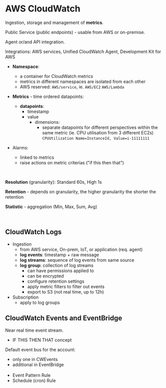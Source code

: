 # AWS CloudWatch

Ingestion, storage and management of <strong>metrics</strong>.

Public Service (public endpoints) - usable from AWS or on-premise.

Agent or/and API integration. 

Integrations: AWS services, Unified CloudWatch Agent, Development Kit for AWS

- <strong>Namespace</strong>:
    - a container for CloudWatch metrics
    - metrics in different namespaces are isolated from each other
    - AWS reserved: `AWS/service`, ie. `AWS/EC2` `AWS/Lambda`
- <strong>Metrics</strong> - time ordered datapoints:
    - <strong>datapoints</strong>:
        - timestamp
        - value
            - dimensions:
                - separate datapoints for different perspectives within the same metric (ie. CPU utilisation from 3 different EC2s)
                `CPUUtilization Name=InstanceId, Value=i-11111111`

- Alarms:
    - linked to metrics
    - raise actions on metric criterias ("if this then that")


<br>

<strong>Resolution</strong> (granularity): Standard 60s, High 1s

<strong>Retention</strong> - depends on granularity, the higher granularity the shorter the retention

<strong>Statistic</strong> - aggregation (Min, Max, Sum, Avg)

<br>


## CloudWatch Logs
- Ingestion
    - from AWS service, On-prem, IoT, or application (req. agent)
    - <strong>log events</strong>: timestamp + raw message
    - <strong>log streams</strong>: sequence of log events from same source
    - <strong>log group</strong>: collection of log streams
        - can have permissions applied to
        - can be encrypted
        - configure retention settings
        - apply metric filters to filter out events
        - export to S3 (not real time, up to 12h)
- Subscription
    - apply to log groups

## CloudWatch Events and EventBridge
Near real time event stream.
- IF THIS THEN THAT concept

Default event bus for the account:
- only one in CWEvents
- additional in EventBridge
<br><br>
- Event Pattern Rule
- Schedule (cron) Rule